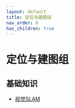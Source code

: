 ```yaml
---
layout: default
title: 定位与建图组
nav_order: 6
has_children: true
---
```


# 定位与建图组

## 基础知识

- [视觉SLAM](https://www.bilibili.com/video/BV16t411g7FR)